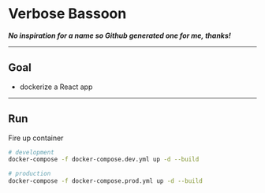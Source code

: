 # Verbose Bassoon

***No inspiration for a name so Github generated one for me, thanks!***

---

## Goal

* dockerize a React app

---

## Run

Fire up container
```bash
# development
docker-compose -f docker-compose.dev.yml up -d --build

# production
docker-compose -f docker-compose.prod.yml up -d --build
```
